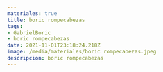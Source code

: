 ```yaml
---
materiales: true
title: boric rompecabezas
tags:
- GabrielBoric
- boric rompecabezas
date: 2021-11-01T23:18:24.218Z
image: /media/materiales/boric rompecabezas.jpeg
descripcion: boric rompecabezas
---
```

